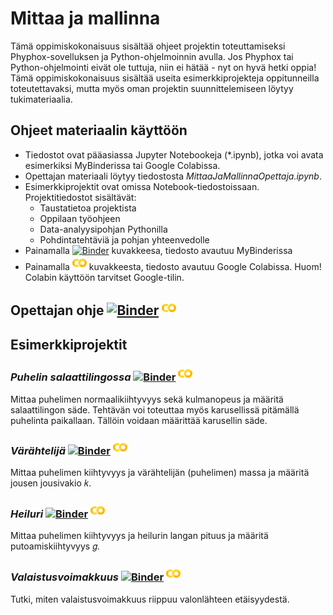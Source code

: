# Mittaa ja mallinna

Tämä oppimiskokonaisuus sisältää ohjeet projektin toteuttamiseksi Phyphox-sovelluksen ja Python-ohjelmoinnin avulla. Jos Phyphox tai Python-ohjelmointi eivät ole tuttuja, niin ei hätää - nyt on hyvä hetki oppia! Tämä oppimiskokonaisuus sisältää useita esimerkkiprojekteja oppitunneilla toteutettavaksi, mutta myös oman projektin suunnittelemiseen löytyy tukimateriaalia.

## Ohjeet materiaalin käyttöön

- Tiedostot ovat pääasiassa Jupyter Notebookeja (*.ipynb), jotka voi avata esimerkiksi MyBinderissa tai Google Colabissa.
- Opettajan materiaali löytyy tiedostosta _MittaaJaMallinnaOpettaja.ipynb_.
- Esimerkkiprojektit ovat omissa Notebook-tiedostoissaan. Projektitiedostot sisältävät:
    * Taustatietoa projektista
    * Oppilaan työohjeen
    * Data-analyysipohjan Pythonilla
    * Pohdintatehtäviä ja pohjan yhteenvedolle
- Painamalla [![Binder](https://mybinder.org/badge.svg)](https://gke.mybinder.org/) kuvakkeesa, tiedosto avautuu MyBinderissa
- Painamalla [![Colaboratory](https://github.com/cms-opendata-education/cms-jupyter-materials-finnish/blob/master/Kuvat/colab_icon.png?raw=true)](https://colab.research.google.com/notebooks/welcome.ipynb#recent=true) kuvakkeesta, tiedosto avautuu Google Colabissa. Huom! Colabin käyttöön tarvitset Google-tilin.

## Opettajan ohje [![Binder](https://mybinder.org/badge.svg)](https://mybinder.org/v2/gh/cms-opendata-education/cms-jupyter-materials-finnish/master?filepath=Opetusmateriaalit%2FMittaaJaMallinna%2FMittaaJaMallinnaOpettaja.ipynb) [![Colaboratory](https://github.com/cms-opendata-education/cms-jupyter-materials-finnish/blob/master/Kuvat/colab_icon.png?raw=true)](https://colab.research.google.com/github/cms-opendata-education/cms-jupyter-materials-finnish/blob/master/Opetusmateriaalit/MittaaJaMallinna/MittaaJaMallinnaOpettaja.ipynb)

## Esimerkkiprojektit

### *Puhelin salaattilingossa*  [![Binder](https://mybinder.org/badge.svg)](https://mybinder.org/v2/gh/cms-opendata-education/cms-jupyter-materials-finnish/master?filepath=Opetusmateriaalit%2FMittaaJaMallinna%2FPuhelinSalaattilingossa.ipynb) [![Colaboratory](https://github.com/cms-opendata-education/cms-jupyter-materials-finnish/blob/master/Kuvat/colab_icon.png?raw=true)](https://colab.research.google.com/github/cms-opendata-education/cms-jupyter-materials-finnish/blob/master/Opetusmateriaalit/MittaaJaMallinna/PuhelinSalaattilingossa.ipynb)

Mittaa puhelimen normaalikiihtyvyys sekä kulmanopeus ja määritä salaattilingon säde. Tehtävän voi toteuttaa myös karusellissä pitämällä puhelinta paikallaan. Tällöin voidaan määrittää karusellin säde.

### *Värähtelijä*  [![Binder](https://mybinder.org/badge.svg)](https://mybinder.org/v2/gh/cms-opendata-education/cms-jupyter-materials-finnish/master?filepath=Opetusmateriaalit%2FMittaaJaMallinna%2FVarahtelija.ipynb) [![Colaboratory](https://github.com/cms-opendata-education/cms-jupyter-materials-finnish/blob/master/Kuvat/colab_icon.png?raw=true)](https://colab.research.google.com/github/cms-opendata-education/cms-jupyter-materials-finnish/blob/master/Opetusmateriaalit/MittaaJaMallinna/Varahtelija.ipynb)

Mittaa puhelimen kiihtyvyys ja värähtelijän (puhelimen) massa ja määritä jousen jousivakio 𝑘.

### *Heiluri*  [![Binder](https://mybinder.org/badge.svg)](https://mybinder.org/v2/gh/cms-opendata-education/cms-jupyter-materials-finnish/master?filepath=Opetusmateriaalit%2FMittaaJaMallinna%2FHeiluri.ipynb) [![Colaboratory](https://github.com/cms-opendata-education/cms-jupyter-materials-finnish/blob/master/Kuvat/colab_icon.png?raw=true)](https://colab.research.google.com/github/cms-opendata-education/cms-jupyter-materials-finnish/blob/master/Opetusmateriaalit/MittaaJaMallinna/Heiluri.ipynb)

Mittaa puhelimen kiihtyvyys ja heilurin langan pituus ja määritä putoamiskiihtyvyys 𝑔.

### *Valaistusvoimakkuus*  [![Binder](https://mybinder.org/badge.svg)](https://mybinder.org/v2/gh/cms-opendata-education/cms-jupyter-materials-finnish/master?filepath=Opetusmateriaalit%2FMittaaJaMallinna%2FValaistusvoimakkuus.ipynb) [![Colaboratory](https://github.com/cms-opendata-education/cms-jupyter-materials-finnish/blob/master/Kuvat/colab_icon.png?raw=true)](https://colab.research.google.com/github/cms-opendata-education/cms-jupyter-materials-finnish/blob/master/Opetusmateriaalit/MittaaJaMallinna/Valaistusvoimakkuus.ipynb)

Tutki, miten valaistusvoimakkuus riippuu valonlähteen etäisyydestä.
